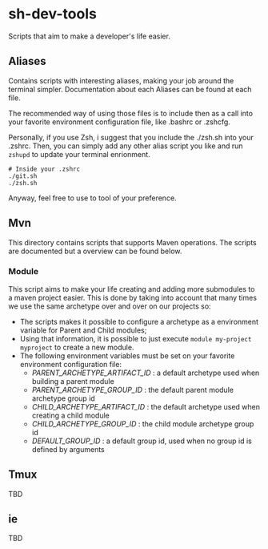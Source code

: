 # sh-dev-tools

Scripts that aim to make a developer's life easier.

## Aliases

Contains scripts with interesting aliases, making your job around the terminal simpler. Documentation about each Aliases can be found at each file.

The recommended way of using those files is to include then as a call into your favorite environment configuration file, like .bashrc or .zshcfg.

Personally, if you use Zsh, i suggest that you include the ./zsh.sh into your .zshrc. Then, you can simply add any other alias script you like and run `zshupd` to update your terminal enrionment.

``` shell
# Inside your .zshrc
./git.sh
./zsh.sh

```

Anyway, feel free to use to tool of your preference.

## Mvn

This directory contains scripts that supports Maven operations. The scripts are documented but a overview can be found below.

### Module

This script aims to make your life creating and adding more submodules to a maven project easier. This is done by taking into account that many times we use the same archetype over and over on our projects so:

- The scripts makes it possible to configure a archetype as a environment variable for Parent and Child modules;
- Using that information, it is possible to just execute `module my-project myproject` to create a new module.
- The following environment variables must be set on your favorite environment configuration file:
  - *PARENT_ARCHETYPE_ARTIFACT_ID* : a default archetype used when building a parent module
  - *PARENT_ARCHETYPE_GROUP_ID*    : the default parent module archetype group id
  - *CHILD_ARCHETYPE_ARTIFACT_ID*  : the default archetype used when creating a child module
  - *CHILD_ARCHETYPE_GROUP_ID*     : the child module archetype group id
  - *DEFAULT_GROUP_ID*             : a default group id, used when no group id is defined by arguments

## Tmux

TBD

## ie

TBD
